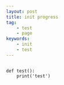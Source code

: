 ```yaml
---
layout: post
title: init progress 
tag:
    - test
    - page
keywords:
    - init
    - test
---
```




<script async src="https://gist.github.com/chenyanclyz/f0b6c17e59ceb3fed279.js"></script>

<pre><code>
def test():
    print('test')
</code></pre>
